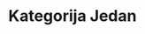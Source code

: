 ---
id: kategorija-jedan
title: "Kategorija Jedan"
desc: "Šta sve spada u anksiozne poremećaje i kako sebi možemo da pomognemo kada smo anksiozni."
imageCategory:
  path: /smrsati-na-psihoterapiji-pet-kljucnih-faktora.jpg
  alt: "kako smršati na psihoterapiji"
metaDesc: "Anksiozni poremećaji i kako sebi možemo da pomognemo kada smo anksiozni."
---